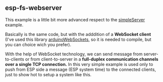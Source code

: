 ## esp-fs-webserver
This example is a little bit more advanced respect to the [simpleServer](https://github.com/cotestatnt/esp-fs-webserver/tree/main/examples/simpleServer) example.

Basically is the same code, but with the adddition of a **WebSocket client** 
(I've used this library [arduinoWebSockets](https://github.com/Links2004/arduinoWebSockets), so it is needed to compile, but you can choice wich you prefer).

With the help of WebSocket technology, we can send message from server-to-clients or from client-to-server in a **full-duplex communication channels over a single TCP connection.**
In this very simple example is used only to push from ESP side a message (ESP system time) to the connected clients, just to show hot to setup a system like this.
